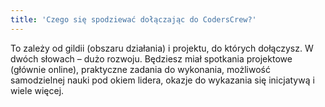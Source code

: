```yaml
---
title: 'Czego się spodziewać dołączając do CodersCrew?'
---
```


To zależy od gildii (obszaru działania) i projektu, do których dołączysz. W dwóch słowach – dużo rozwoju. Będziesz miał spotkania projektowe (głównie online), praktyczne zadania do wykonania, możliwość samodzielnej nauki pod okiem lidera, okazje do wykazania się inicjatywą i wiele więcej.
